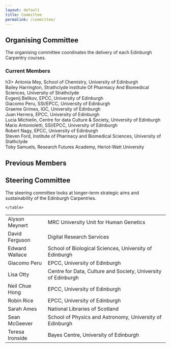 ```yaml
---
layout: default
title: Committee
permalink: /committee/
---
```


<div class="row">
  <div class="col-md-6">
    <h2>Organising Committee</h2>
    The organising committee coordinates the delivery of each Edinburgh Carpentry courses.
    <h3>Current Members</h3>h3>
    Antonia Mey, School of Chemistry, University of Edinburgh<br>        
    Bailey Harrington, Strathclyde Institute Of Pharmacy And Biomedical Sciences, University of Strathclyde <br> 
    Evgenij Belikov, EPCC, University of Edinburgh<br>      
    Giacomo Peru, SSI/EPCC, University of Edinburgh<br> 
    Graeme Grimes, IGC, University of Edinburgh<br>        
    Juan Herrera, EPCC, University of Edinburgh<br>        
    Lucia Michielin, Centre for data Culture & Society, University of Edinburgh<br>             
    Mario Antonioletti, SSI/EPCC, University of Edinburgh<br>         
    Robert Nagy, EPCC, University of Edinburgh<br>           
    Steven Ford, Institute of Pharmacy and Biomedical Sciences, University of Stathclyde<br>            
    Toby Samuels, Research Futures Academy, Heriot-Watt University<br>             
    <h2>Previous Members<h2>
  </div> 

  <div class="col-md-6">
    <h2>Steering Committee</h2>
    <caption>The steering committee looks at longer-term strategic aims and sustainability of the Edinburgh Carpentries.</caption>
    <table class="table table-striped">
      <tr> <td>Alyson Meynert</td>  <td>MRC University Unit for Human Genetics</td> </tr>
      <tr> <td>David Ferguson</td>  <td>Digital Research Services</td> </tr>
      <tr> <td>Edward Wallace</td>  <td>School of Biological Sciences, University of Edinburgh</td> </tr>
      <tr> <td>Giacomo Peru</td>  <td>EPCC, University of Edinburgh</td> </tr>
      <tr> <td>Lisa Otty</td>  <td>Centre for Data, Culture and Society, University of Edinburgh</td> </tr>
      <tr> <td>Neil Chue Hong</td>  <td>EPCC, University of Edinburgh</td> </tr>
      <tr> <td>Robin Rice</td>  <td>EPCC, University of Edinburgh</td> </tr>
      <tr> <td>Sarah Ames</td>  <td>National Libraries of Scotland</td> </tr>
      <tr> <td>Sean McGeever</td>  <td>School of Physics and Astronomy, University of Edinburgh</td> </tr>
      <tr> <td>Teresa Ironside</td>  <td>Bayes Centre, University of Edinburgh</td> </tr>
      
    </table>
  </div>
</div>

